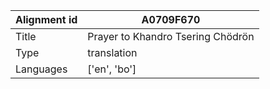 |Alignment id | A0709F670
| --- | --- 
|Title | Prayer to Khandro Tsering Chödrön 
|Type | translation
|Languages | ['en', 'bo']